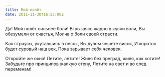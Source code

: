 ```yaml
---
title: Мой полёт
date: 2011-11-30T16:25:00Z
---
```


Да! Мой полёт сильнее боли!
Вгрызаясь жадно в куски воли,
Вы обезумели от счастья,
Молча о боли своей страсти.

Как страусы, укутавшись в песок,
Вы дулом чешете висок,
И короток будет суровый наш век,
Пока зарывает себя человек.

Откройте же окна! Летите, летите!
Живя без преград, живя, как хотите!
Забудьте про принципов жалкую стену,
Летите на свет и во след переменам!